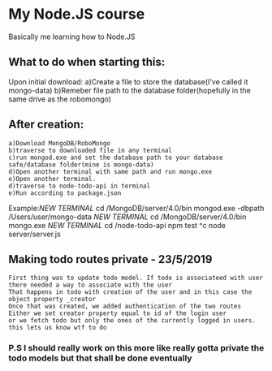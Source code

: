 # My Node.JS course
Basically me learning how to Node.JS

## What to do when starting this:
Upon initial download:
    a)Create a file to store the database(I've called it mongo-data)
    b)Remeber file path to the database folder(hopefully in the same drive as the robomongo)

## After creation:
    a)Download MongoDB/RoboMongo
    b)traverse to downloaded file in any terminal
    c)run mongod.exe and set the database path to your database safe/database folder(mine is mongo-data)
    d)Open another terminal with same path and run mongo.exe
    e)Open another terminal.
    d)traverse to node-todo-api in terminal
    e)Run according to package.json
Example:*NEW TERMINAL* 
            cd /MongoDB/server/4.0/bin
                mongod.exe -dbpath /Users/user/mongo-data
        *NEW TERMINAL*
            cd /MongoDB/server/4.0/bin
                mongo.exe
        *NEW TERMINAL*
            cd /node-todo-api
                npm test
                ^c
                node server/server.js


## Making todo routes private - 23/5/2019
    First thing was to update todo model. If todo is associateed with user there needed a way to associate with the user
    That happens in todo with creation of the user and in this case the object property _creator
    Once that was created, we added authentication of the two routes
    Either we set creator property equal to id of the login user
    or we fetch todo but only the ones of the currently logged in users.
    this lets us know wtf to do
    
### P.S I should really work on this more like really gotta private the todo models but that shall be done eventually
